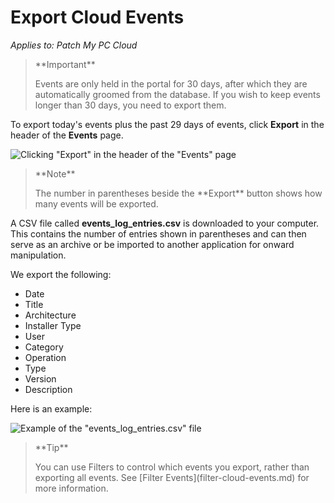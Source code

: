 # Export Cloud Events

_Applies to: Patch My PC Cloud_

> \*\*Important\*\*
>
> Events are only held in the portal for 30 days, after which they are automatically groomed from the database. If you wish to keep events longer than 30 days, you need to export them.

To export today's events plus the past 29 days of events, click **Export** in the header of the **Events** page.

![Clicking "Export" in the header of the "Events" page](../../_images/image-\(1772\).png)

> \*\*Note\*\*
>
> The number in parentheses beside the \*\*Export\*\* button shows how many events will be exported.

A CSV file called **events\_log\_entries.csv** is downloaded to your computer. This contains the number of entries shown in parentheses and can then serve as an archive or be imported to another application for onward manipulation.

We export the following:

* Date
* Title
* Architecture
* Installer Type
* User
* Category
* Operation
* Type
* Version
* Description

Here is an example:

![Example of the "events\_log\_entries.csv" file](../../_images/image-\(97\).png)

> \*\*Tip\*\*
>
> You can use Filters to control which events you export, rather than exporting all events. See \[Filter Events]\(filter-cloud-events.md) for more information.

